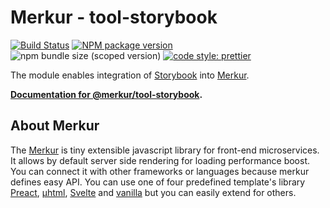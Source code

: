 # Merkur - tool-storybook

[![Build Status](https://github.com/mjancarik/merkur/workflows/CI/badge.svg)](https://travis-ci.com/mjancarik/merkur)
[![NPM package version](https://img.shields.io/npm/v/@merkur/tool-storybook/latest.svg)](https://www.npmjs.com/package/@merkur/tool-storybook)
![npm bundle size (scoped version)](https://img.shields.io/bundlephobia/minzip/@merkur/tool-storybook/latest)
[![code style: prettier](https://img.shields.io/badge/code_style-prettier-ff69b4.svg?style=flat-square)](https://github.com/prettier/prettier)

The module enables integration of [Storybook](https://storybook.js.org/) into [Merkur](https://merkur.js.org/).

**[Documentation for @merkur/tool-storybook](https://merkur.js.org/docs/storybook-integration-into-merkur).**

## About Merkur

The [Merkur](https://merkur.js.org/) is tiny extensible javascript library for front-end microservices. It allows by default server side rendering for loading performance boost. You can connect it with other frameworks or languages because merkur defines easy API. You can use one of four predefined template's library [Preact](https://preactjs.com/), [µhtml](https://github.com/WebReflection/uhtml#readme), [Svelte](https://svelte.dev/) and [vanilla](https://developer.mozilla.org/en-US/docs/Web/JavaScript/Reference/Template_literals) but you can easily extend for others.
